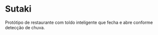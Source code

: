 # Sutaki
Protótipo de restaurante com toldo inteligente que fecha e abre conforme detecção de chuva.
